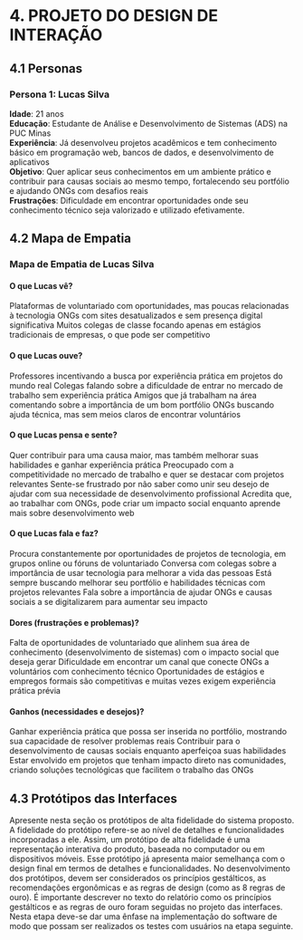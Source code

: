 # 4. PROJETO DO DESIGN DE INTERAÇÃO

## 4.1 Personas

### Persona 1: Lucas Silva
**Idade**: 21 anos <br/>
**Educação**: Estudante de Análise e Desenvolvimento de Sistemas (ADS) na PUC Minas <br/>
**Experiência**: Já desenvolveu projetos acadêmicos e tem conhecimento básico em programação web, bancos de dados, e desenvolvimento de aplicativos <br/>
**Objetivo**: Quer aplicar seus conhecimentos em um ambiente prático e contribuir para causas sociais ao mesmo tempo, fortalecendo seu portfólio e ajudando ONGs com desafios reais <br/>
**Frustrações**: Dificuldade em encontrar oportunidades onde seu conhecimento técnico seja valorizado e utilizado efetivamente.

## 4.2 Mapa de Empatia
### Mapa de Empatia de Lucas Silva
#### O que Lucas vê? <br/>
Plataformas de voluntariado com oportunidades, mas poucas relacionadas à tecnologia
ONGs com sites desatualizados e sem presença digital significativa
Muitos colegas de classe focando apenas em estágios tradicionais de empresas, o que pode ser competitivo

#### O que Lucas ouve? <br/>
Professores incentivando a busca por experiência prática em projetos do mundo real
Colegas falando sobre a dificuldade de entrar no mercado de trabalho sem experiência prática
Amigos que já trabalham na área comentando sobre a importância de um bom portfólio
ONGs buscando ajuda técnica, mas sem meios claros de encontrar voluntários

#### O que Lucas pensa e sente? <br/>
Quer contribuir para uma causa maior, mas também melhorar suas habilidades e ganhar experiência prática
Preocupado com a competitividade no mercado de trabalho e quer se destacar com projetos relevantes
Sente-se frustrado por não saber como unir seu desejo de ajudar com sua necessidade de desenvolvimento profissional
Acredita que, ao trabalhar com ONGs, pode criar um impacto social enquanto aprende mais sobre desenvolvimento web

#### O que Lucas fala e faz? <br/>
Procura constantemente por oportunidades de projetos de tecnologia, em grupos online ou fóruns de voluntariado
Conversa com colegas sobre a importância de usar tecnologia para melhorar a vida das pessoas
Está sempre buscando melhorar seu portfólio e habilidades técnicas com projetos relevantes
Fala sobre a importância de ajudar ONGs e causas sociais a se digitalizarem para aumentar seu impacto

#### Dores (frustrações e problemas)? <br/>
Falta de oportunidades de voluntariado que alinhem sua área de conhecimento (desenvolvimento de sistemas) com o impacto social que deseja gerar
Dificuldade em encontrar um canal que conecte ONGs a voluntários com conhecimento técnico
Oportunidades de estágios e empregos formais são competitivas e muitas vezes exigem experiência prática prévia

#### Ganhos (necessidades e desejos)? <br/>
Ganhar experiência prática que possa ser inserida no portfólio, mostrando sua capacidade de resolver problemas reais
Contribuir para o desenvolvimento de causas sociais enquanto aperfeiçoa suas habilidades
Estar envolvido em projetos que tenham impacto direto nas comunidades, criando soluções tecnológicas que facilitem o trabalho das ONGs

## 4.3 Protótipos das Interfaces
Apresente nesta seção os protótipos de alta fidelidade do sistema proposto. A fidelidade do protótipo refere-se ao nível de detalhes e funcionalidades incorporadas a ele. Assim, um protótipo de alta fidelidade é uma representação interativa do produto, baseada no computador ou em dispositivos móveis. Esse protótipo já apresenta maior semelhança com o design final em termos de detalhes e funcionalidades. No desenvolvimento dos protótipos, devem ser considerados os princípios gestálticos, as recomendações ergonômicas e as regras de design (como as 8 regras de ouro). É importante descrever no texto do relatório como os princípios gestálticos e as regras de ouro foram seguidas no projeto das interfaces. Nesta etapa deve-se dar uma ênfase na implementação do software de modo que possam ser realizados os testes com usuários na etapa seguinte.

